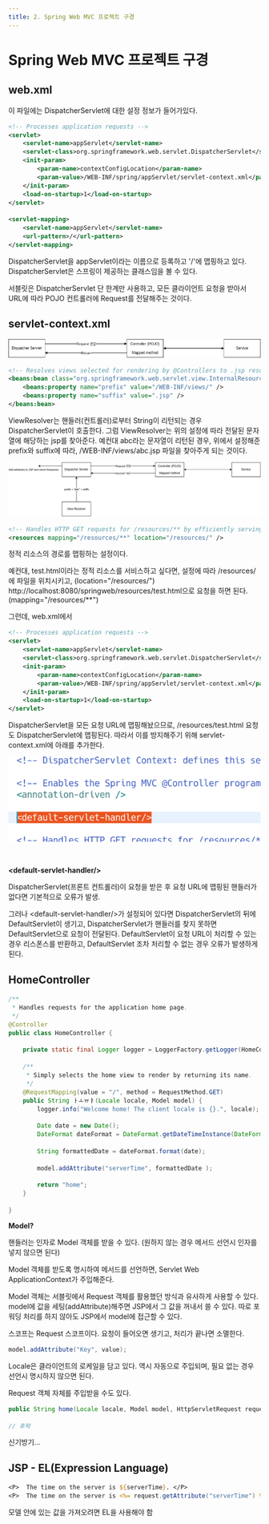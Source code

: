 ```yaml
---
title: 2. Spring Web MVC 프로젝트 구경
---
```


# Spring Web MVC 프로젝트 구경

## web.xml

이 파일에는 DispatcherServlet에 대한 설정 정보가 들어가있다.

```xml
<!-- Processes application requests -->
<servlet>
    <servlet-name>appServlet</servlet-name>
    <servlet-class>org.springframework.web.servlet.DispatcherServlet</servlet-class>
    <init-param>
        <param-name>contextConfigLocation</param-name>
        <param-value>/WEB-INF/spring/appServlet/servlet-context.xml</param-value>
    </init-param>
    <load-on-startup>1</load-on-startup>
</servlet>

<servlet-mapping>
    <servlet-name>appServlet</servlet-name>
    <url-pattern>/</url-pattern>
</servlet-mapping>
```

DispatcherServlet을 appServlet이라는 이름으로 등록하고 '/'에 맵핑하고 있다. DispatcherServlet은 스프링이 제공하는 클래스임을 볼 수 있다.

서블릿은 DispatcherServlet 단 한계만 사용하고, 모든 클라이언트 요청을 받아서 URL에 따라 POJO 컨트롤러에 Request를 전달해주는 것이다.

## servlet-context.xml


![c3256821f8c5d08b8daf918809c1b577.png](Assets/c3256821f8c5d08b8daf918809c1b577.png "c3256821f8c5d08b8daf918809c1b577.png")

```xml
<!-- Resolves views selected for rendering by @Controllers to .jsp resources in the /WEB-INF/views directory -->
<beans:bean class="org.springframework.web.servlet.view.InternalResourceViewResolver">
    <beans:property name="prefix" value="/WEB-INF/views/" />
    <beans:property name="suffix" value=".jsp" />
</beans:bean>
```

ViewResolver는 핸들러(컨트롤러)로부터 String이 리턴되는 경우 DispatcherServlet이 호출한다. 그럼 ViewResolver는 위의 설정에 따라 전달된 문자열에 해당하는 jsp를 찾아준다. 예컨대 abc라는 문자열이 리턴된 경우, 위에서 설정해준 prefix와 suffix에 따라, /WEB-INF/views/abc.jsp 파일을 찾아주게 되는 것이다.


![3ca2365f51128676818e81c7700577b1.png](Assets/3ca2365f51128676818e81c7700577b1.png)

```xml
<!-- Handles HTTP GET requests for /resources/** by efficiently serving up static resources in the ${webappRoot}/resources directory -->
<resources mapping="/resources/**" location="/resources/" />
```

정적 리소스의 경로를 맵핑하는 설정이다.

예컨대, test.html이라는 정적 리소스를 서비스하고 싶다면, 설정에 따라 /resources/에 파일을 위치시키고, (location="/resources/")  
http://localhost:8080/springweb/resources/test.html으로 요청을 하면 된다. (mapping="/resources/**")

그런데, web.xml에서

```xml
<!-- Processes application requests -->
<servlet>
    <servlet-name>appServlet</servlet-name>
    <servlet-class>org.springframework.web.servlet.DispatcherServlet</servlet-class>
    <init-param>
        <param-name>contextConfigLocation</param-name>
        <param-value>/WEB-INF/spring/appServlet/servlet-context.xml</param-value>
    </init-param>
    <load-on-startup>1</load-on-startup>
</servlet>
```

DispatcherServlet을 모든 요청 URL에 맵핑해놨으므로, /resources/test.html 요청도 DispatcherServlet에 맵핑된다. 따라서 이를 방지해주기 위해 servlet-context.xml에 아래를 추가한다.

![23785613683eee1d010ef1c5bb0afb13.png](Assets/23785613683eee1d010ef1c5bb0afb13.png)

&nbsp;

**\<default-servlet-handler/>**

DispatcherServlet(프론트 컨트롤러)이 요청을 받은 후 요청 URL에 맵핑된 핸들러가 없다면 기본적으로 오류가 발생.

그러나 \<default-servlet-handler/>가 설정되어 있다면 DispatcherServlet의 뒤에 DefaultServlet이 생기고, DispatcherServlet가 핸들러를 찾지 못하면 DefaultServlet으로 요청이 전달된다. DefaultServlet이 요청 URL이 처리할 수 있는 경우 리스폰스를 반환하고, DefaultServlet 조차 처리할 수 없는 경우 오류가 발생하게 된다.

## HomeController

```java
/**
 * Handles requests for the application home page.
 */
@Controller
public class HomeController {
	
	private static final Logger logger = LoggerFactory.getLogger(HomeController.class);
	
	/**
	 * Simply selects the home view to render by returning its name.
	 */
	@RequestMapping(value = "/", method = RequestMethod.GET)
	public String ㅏㅗㅠㅑ(Locale locale, Model model) {
		logger.info("Welcome home! The client locale is {}.", locale);
		
		Date date = new Date();
		DateFormat dateFormat = DateFormat.getDateTimeInstance(DateFormat.LONG, DateFormat.LONG, locale);
		
		String formattedDate = dateFormat.format(date);
		
		model.addAttribute("serverTime", formattedDate );
		
		return "home";
	}
	
}
```

**Model?**

핸들러는 인자로 Model 객체를 받을 수 있다. (원하지 않는 경우 메서드 선언시 인자를 넣지 않으면 된다)

Model 객체를 받도록 명시하여 메서드를 선언하면, Servlet Web ApplicationContext가 주입해준다.

Model 객체는 서블릿에서 Request 객체를 활용했던 방식과 유사하게 사용할 수 있다. model에 값을 세팅(addAttribute)해주면 JSP에서 그 값을 꺼내서 쓸 수 있다. 따로 포워딩 처리를 하지 않아도 JSP에서 model에 접근할 수 있다.

스코프는 Request 스코프이다. 요청이 들어오면 생기고, 처리가 끝나면 소멸한다.

```java
model.addAttribute("Key", value);
```

Locale은 클라이언트의 로케일을 담고 있다. 역시 자동으로 주입되며, 필요 없는 경우 선언시 명시하지 않으면 된다.

Request 객체 자체를 주입받을 수도 있다.

```java
public String home(Locale locale, Model model, HttpServletRequest request) {
    
// 후략
```

신기방기…


## JSP - EL(Expression Language)

```jsp
<P>  The time on the server is ${serverTime}. </P>
<P>  The time on the server is <%= request.getAttribute("serverTime") %>. </P>
```

모델 안에 있는 값을 가져오려면 EL을 사용해야 함


